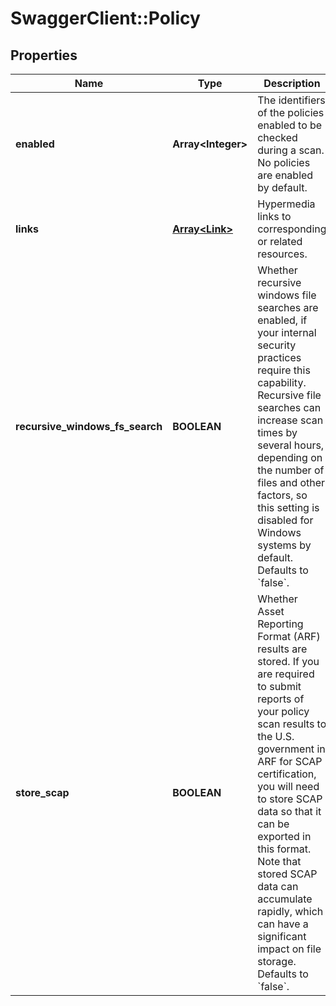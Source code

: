 # SwaggerClient::Policy

## Properties
Name | Type | Description | Notes
------------ | ------------- | ------------- | -------------
**enabled** | **Array&lt;Integer&gt;** | The identifiers of the policies enabled to be checked during a scan. No policies are enabled by default. | [optional] 
**links** | [**Array&lt;Link&gt;**](Link.md) | Hypermedia links to corresponding or related resources. | [optional] 
**recursive_windows_fs_search** | **BOOLEAN** | Whether recursive windows file searches are enabled, if your internal security practices require this capability. Recursive file searches can increase scan times by several hours, depending on the number of files and other factors, so this setting is disabled for Windows systems by default. Defaults to &#x60;false&#x60;. | [optional] 
**store_scap** | **BOOLEAN** | Whether Asset Reporting Format (ARF) results are stored. If you are required to submit reports of your policy scan results to the U.S. government in ARF for SCAP certification, you will need to store SCAP data so that it can be exported in this format. Note that stored SCAP data can accumulate rapidly, which can have a significant impact on file storage. Defaults to &#x60;false&#x60;. | [optional] 

